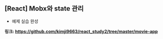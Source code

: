 ## [React] Mobx와 state 관리
- 예제 실습 완성

**링크: https://github.com/kimji9663/react_study2/tree/master/movie-app**
